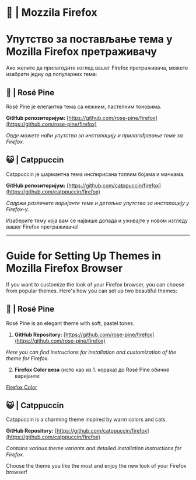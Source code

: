 # 🦊 | Mozzila Firefox

# Упутство за постављање тема у Mozilla Firefox претраживачу

Ако желите да прилагодите изглед вашег Firefox претраживача, можете изабрати једну од популарних тема:

## 🌹 | Rosé Pine

Rosé Pine је елегантна тема са нежним, пастелним тоновима.

**GitHub репозиторијум:**
[https://github.com/rose-pine/firefox](https://github.com/rose-pine/firefox)

*Овде можете наћи упутства за инсталацију и прилагођавање теме за Firefox.*

## 😺 | Catppuccin

Catppuccin је шармантна тема инспирисана топлим бојама и мачкама.

**GitHub репозиторијум:**
[https://github.com/catppuccin/firefox](https://github.com/catppuccin/firefox)

*Садржи различите варијанте теме и детаљна упутства за инсталацију у Firefox-у.*

Изаберите тему која вам се највише допада и уживајте у новом изгледу вашег Firefox претраживача!

---

# Guide for Setting Up Themes in Mozilla Firefox Browser

If you want to customize the look of your Firefox browser, you can choose from popular themes. Here's how you can set up two beautiful themes:

## 🌹 | Rosé Pine

Rosé Pine is an elegant theme with soft, pastel tones.

1. **GitHub Repository:**
[https://github.com/rose-pine/firefox](https://github.com/rose-pine/firefox)

*Here you can find instructions for installation and customization of the theme for Firefox.*

2. **Firefox Color веза** (исто као из 1. корака) до Rosé Pine обичне варијантe:

[Firefox Color](https://color.firefox.com/?theme=XQAAAAKPAQAAAAAAAABBqYhm849SCia73laEGccwS-xMDPr3WmqH6mLhhyRv-nu52zZ2ZXxbsGmOEknLoZBVSFanWhsjezxhgdCrK27iduavSwvOOiigQih0UlOvLUeJzf6gowAriRj5ek5rgF5SiG4JPvtsgJ1eq9fw0_eEZstNqCi_ueDgCDy9hfOS3KrRkC6ae0NwhO_atJzPxh7wRFDoNx9VNnYtVQrfpx22kzrOtObs1tq6OGCzJIABASG1Mf0qXeW3fBan5GrGn2dnmoflD1b0AwCHpHP1vY-aNrVHjngbt1trpTwTJE5RtsxZdi0sCBW77jujsGxRsLb-9uYBr-TjDYT_9ZHGrQ)


## 😺 | Catppuccin

Catppuccin is a charming theme inspired by warm colors and cats.

**GitHub Repository:**
[https://github.com/catppuccin/firefox](https://github.com/catppuccin/firefox)

*Contains various theme variants and detailed installation instructions for Firefox.*

Choose the theme you like the most and enjoy the new look of your Firefox browser!
